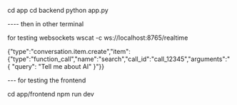 
cd app
cd backend
python app.py


---- then in other terminal

for testing websockets
wscat -c ws://localhost:8765/realtime


{"type":"conversation.item.create","item":{"type":"function_call","name":"search","call_id":"call_12345","arguments":"{ \"query\": \"Tell me about AI\" }"}}

--- for testing the frontend

cd app/frontend
npm run dev
